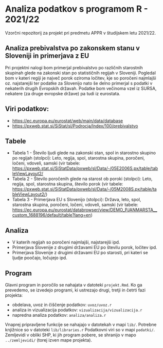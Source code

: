 # Analiza podatkov s programom R - 2021/22

Vzorčni repozitorij za projekt pri predmetu APPR v študijskem letu 2021/22. 

## Analiza prebivalstva po zakonskem stanu v Sloveniji in primerjava z EU

Pri projektni nalogi bom primerjal prebivalstvo po različnih starostnih skupinah glede na zakonski stan po statističnih regijah v Sloveniji. Pogledal bom v kateri regiji je največ porok oziroma ločitev, kje so poročeni najmlajši oz. najstarejši ter podatke za Slovenijo nato še delno primerjal s podatki v nekaterih drugih Evropskih državah. Podatke bom večinoma vzel iz SURSA, nekatere (za druge evropske države) pa tudi iz eurostata.

## Viri podatkov:

* https://ec.europa.eu/eurostat/web/main/data/database
* https://pxweb.stat.si/SiStat/sl/Podrocja/Index/100/prebivalstvo

## Tabele

* Tabela 1 - Število ljudi glede na zakonski stan, spol in starostno skupino po regijah (stolpci): Leto, regija, spol, starostna skupina, poročeni, ločeni, vdoveli, samski (vir tabele: https://pxweb.stat.si/SiStatData/pxweb/sl/Data/-/05E2006S.px/table/tableViewLayout2/
* Tabela 2 - Število poročenih glede na starost ob poroki (stolpci): Leto, regija, spol, starostna skupina, število porok (vir tabele: https://pxweb.stat.si/SiStatData/pxweb/sl/Data/-/05M2008S.px/table/tableViewLayout2/)
* Tabela 3 - Primerjava EU s Slovenijo (stolpci): Država, leto, spol, starostna skupina, poročeni, ločeni, vdoveli, samski (vir tabele: https://ec.europa.eu/eurostat/databrowser/view/DEMO_PJANMARSTA__custom_1688196/default/table?lang=en)

## Analiza

* V katerih regijah so poročeni najmlajši, najstarejši ipd.
* Primerjava Slovenije z drugimi državami EU po številu porok, ločitev ipd.
* Primerjava Slovenije z drugimi državami EU po starosti, pri kateri se ljudje poočajo, ločujejo ipd.

## Program

Glavni program in poročilo se nahajata v datoteki `projekt.Rmd`.
Ko ga prevedemo, se izvedejo programi, ki ustrezajo drugi, tretji in četrti fazi projekta:

* obdelava, uvoz in čiščenje podatkov: `uvoz/uvoz.r`
* analiza in vizualizacija podatkov: `vizualizacija/vizualizacija.r`
* napredna analiza podatkov: `analiza/analiza.r`

Vnaprej pripravljene funkcije se nahajajo v datotekah v mapi `lib/`.
Potrebne knjižnice so v datoteki `lib/libraries.r`
Podatkovni viri so v mapi `podatki/`.
Zemljevidi v obliki SHP, ki jih program pobere,
se shranijo v mapo `../zemljevidi/` (torej izven mape projekta).
